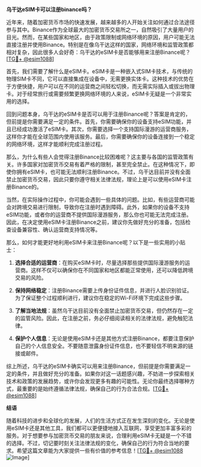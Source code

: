 **乌干达eSIM卡可以注册binance吗？**

近年来，随着加密货币市场的快速发展，越来越多的人开始关注如何通过合法途径参与其中。Binance作为全球最大的加密货币交易所之一，自然吸引了大量用户的目光。然而，在某些国家和地区，由于政策限制或网络环境的原因，用户可能无法直接注册并使用Binance。特别是在像乌干达这样的国家，网络环境和监管政策都相对复杂，因此很多人会好奇：乌干达的eSIM卡是否能够用来注册Binance呢？[[TG💪+ @esim1088](https://t.me/s/esim1088)]

首先，我们需要了解什么是eSIM卡。eSIM卡是一种嵌入式SIM卡技术，与传统的物理SIM卡不同，它可以直接集成在设备中，无需更换实体卡。这种技术的优势在于方便快捷，用户可以在不同的运营商之间轻松切换，而无需实际插入或拔出物理卡。对于经常旅行或需要频繁更换网络环境的人来说，eSIM卡无疑是一个非常实用的选择。

回到问题本身，乌干达的eSIM卡是否可以用于注册Binance呢？答案是肯定的，但前提是你需要满足一定的条件。首先，你需要确保你的设备支持eSIM功能，并且已经成功激活了eSIM卡。其次，你需要选择一个支持国际漫游的运营商服务，这样你才能在全球范围内使用该服务。最后，你需要确保你的设备连接到一个稳定的网络环境，这样才能顺利完成注册过程。

那么，为什么有些人会觉得注册Binance比较困难呢？这主要与各国的监管政策有关。许多国家对加密货币交易有着严格的限制，甚至完全禁止。在这种情况下，即使你拥有eSIM卡，也可能无法顺利注册Binance。不过，乌干达目前并没有全面禁止加密货币交易，因此只要你遵守相关法律法规，理论上是可以使用eSIM卡注册Binance的。

当然，在实际操作过程中，你可能会遇到一些具体的问题。比如，有些运营商可能会对跨境交易进行限制，导致你在注册时遇到障碍。此外，如果你的设备不支持eSIM功能，或者你的运营商不提供国际漫游服务，那么你也可能无法完成注册。因此，在决定使用eSIM卡注册Binance之前，建议你先做好充分的准备，包括检查设备兼容性、确认运营商支持情况等。

那么，如何才能更好地利用eSIM卡来注册Binance呢？以下是一些实用的小贴士：

1. **选择合适的运营商**：在购买eSIM卡时，尽量选择那些提供国际漫游服务的运营商。这样不仅可以确保你在不同国家和地区都能正常使用，还可以降低跨境交易的风险。
   
2. **保持网络稳定**：注册Binance需要上传身份证件信息，并进行人脸识别验证。为了保证整个过程顺利进行，建议你在稳定的Wi-Fi环境下完成这些步骤。

3. **了解当地法规**：虽然乌干达目前没有全面禁止加密货币交易，但仍然存在一定的监管风险。因此，在注册之前，务必仔细阅读相关的法律法规，避免触犯法律。

4. **保护个人信息**：无论是使用eSIM卡还是其他方式注册Binance，都要注意保护自己的个人信息安全。不要随意泄露身份证件信息，也不要轻信不明来源的链接或邮件。

综上所述，乌干达的eSIM卡确实可以用来注册Binance，但前提是你需要满足一定的条件，并且做好充分的准备。如果你对这一话题感兴趣，不妨进一步探索相关技术和政策的发展趋势，或许你会发现更多有趣的可能性。无论你最终选择哪种方式，最重要的是始终遵循法律法规，确保自己的行为合法合规。[[TG💪+ @esim1088](https://t.me/s/esim1088)]

**结语**

随着科技的进步和全球化的发展，人们的生活方式正在发生深刻的变化。无论是使用eSIM卡还是其他工具，我们都可以更便捷地接入互联网，享受更加丰富多彩的服务。对于想要参与加密货币交易的朋友来说，合理利用eSIM卡无疑是一个不错的选择。不过，切记要时刻关注法律法规的变化，确保自己的行为符合当地的要求。希望这篇文章能为大家提供一些有价值的参考信息！[[TG💪+ @esim1088](https://t.me/s/esim1088) ![Image](https://i.postimg.cc/4NQfJmqS/Snipaste-2025-05-13-00-14-12.png)]